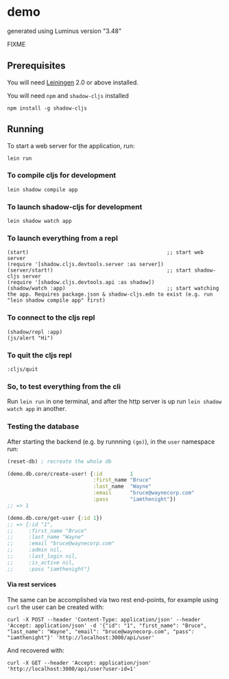 # demo

generated using Luminus version "3.48"

FIXME

## Prerequisites

You will need [Leiningen][1] 2.0 or above installed.

[1]: https://github.com/technomancy/leiningen

You will need `npm` and `shadow-cljs` installed

`npm install -g shadow-cljs`

## Running

To start a web server for the application, run:

    lein run

### To compile cljs for development ###

    lein shadow compile app

### To launch shadow-cljs for development ###

    lein shadow watch app

### To launch everything from a repl ###

    (start)                                             ;; start web server
    (require '[shadow.cljs.devtools.server :as server])
    (server/start!)                                     ;; start shadow-cljs server
    (require '[shadow.cljs.devtools.api :as shadow])
    (shadow/watch :app)                                 ;; start watching the app. Requires package.json & shadow-cljs.edn to exist (e.g. run "lein shadow compile app" first)

### To connect to the cljs repl ###

    (shadow/repl :app)
    (js/alert "Hi")

### To quit the cljs repl ###

    :cljs/quit

### So, to test everything from the cli ###

Run `lein run` in one terminal, and after the http server is up run `lein shadow watch app` in another.


### Testing the database ###

After starting the backend (e.g. by runnning `(go)`), in the `user` namespace run:

```clojure
(reset-db) ; recreate the whole db

(demo.db.core/create-user! {:id         1
                            :first_name "Bruce"
                            :last_name  "Wayne"
                            :email      "bruce@waynecorp.com"
                            :pass       "iamthenight"})
;; => 1

(demo.db.core/get-user {:id 1})
;; => {:id "1",
;;     :first_name "Bruce"
;;     :last_name "Wayne"
;;     :email "bruce@waynecorp.com"
;;     :admin nil,
;;     :last_login nil,
;;     :is_active nil,
;;     :pass "iamthenight"}

```

#### Via rest services ####

The same can be accomplished via two rest end-points, for example using `curl` the user can be created with:

```
curl -X POST --header 'Content-Type: application/json' --header 'Accept: application/json' -d '{"id": "1", "first_name": "Bruce", "last_name": "Wayne", "email": "bruce@waynecorp.com", "pass": "iamthenight"}' 'http://localhost:3000/api/user'
```

And recovered with:

```
curl -X GET --header 'Accept: application/json' 'http://localhost:3000/api/user?user-id=1'
```
